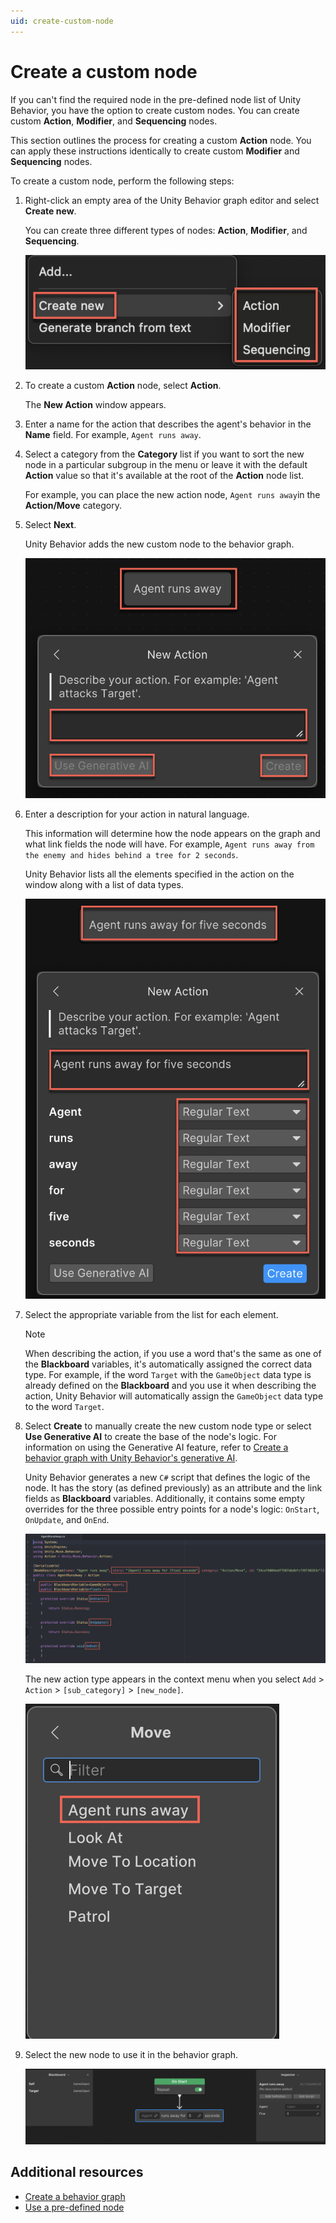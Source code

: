 ```yaml
---
uid: create-custom-node
---
```


# Create a custom node

If you can't find the required node in the pre-defined node list of Unity Behavior, you have the option to create custom nodes. You can create custom **Action**, **Modifier**, and **Sequencing** nodes. 

This section outlines the process for creating a custom **Action** node. You can apply these instructions identically to create custom **Modifier** and **Sequencing** nodes. 

To create a custom node, perform the following steps:

1. Right-click an empty area of the Unity Behavior graph editor and select **Create new**.

    You can create three different types of nodes: **Action**, **Modifier**, and **Sequencing**.

    ![Custom node](Images/custom-node.png)

2. To create a custom **Action** node, select **Action**.

   The **New Action** window appears.

3. Enter a name for the action that describes the agent's behavior in the **Name** field. For example, `Agent runs away`.
4. Select a category from the **Category** list if you want to sort the new node in a particular subgroup in the menu or leave it with the default **Action** value so that it's available at the root of the **Action** node list.

    For example, you can place the new action node, `Agent runs away`in the **Action/Move** category.

5. Select **Next**.

    Unity Behavior adds the new custom node to the behavior graph.

    ![New action node](Images/describe-action-node.png)

6. Enter a description for your action in natural language.

    This information will determine how the node appears on the graph and what link fields the node will have. For example, `Agent runs away from the enemy and hides behind a tree for 2 seconds`.

    Unity Behavior lists all the elements specified in the action on the window along with a list of data types.
    
    ![Describe action](Images/describe-action.png)

7. Select the appropriate variable from the list for each element.

    > [!NOTE]
    > When describing the action, if you use a word that's the same as one of the **Blackboard** variables, it's automatically assigned the correct data type. For example, if the word `Target` with the `GameObject` data type is already defined on the **Blackboard** and you use it when describing the action, Unity Behavior will automatically assign the `GameObject` data type to the word `Target`.  

8. Select **Create** to manually create the new custom node type or select **Use Generative AI** to create the base of the node's logic. For information on using the Generative AI feature, refer to [Create a behavior graph with Unity Behavior's generative AI](about-genai.md).

    Unity Behavior generates a new `C#` script that defines the logic of the node. It has the story (as defined previously) as an attribute and the link fields as **Blackboard** variables. Additionally, it contains some empty overrides for the three possible entry points for a node's logic: `OnStart`, `OnUpdate`, and `OnEnd`.

     ![Code](Images/c.png)

   The new action type appears in the context menu when you select `Add` > `Action` > `[sub_category]` > `[new_node]`.

     ![New node](Images/node-creation.png)

9. Select the new node to use it in the behavior graph.

    ![Behavior graph](Images/custom-node-create.png)

## Additional resources

* [Create a behavior graph](create-behavior-graph.md)
* [Use a pre-defined node](predefined-node.md)

